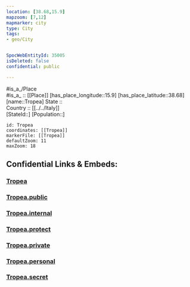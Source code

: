 ```yaml
---
location: [38.68,15.9] 
mapzoom: [7,12] 
mapmarker: city 
type: City
tags:
- geo/City


SpocWebEntityId: 35005
isDeleted: false
confidential: public

---
```

#is_a_/Place  
#is_a_ :: [[Place]] 
[has_place_longitude::15.9] 
[has_place_latitude::38.68] 
[name::Tropea] 
State ::  
Country :: [[../../Italy]]  
[StateId::] 
[Population::] 



```leaflet
id: Tropea
coordinates: [[Tropea]] 
markerFile: [[Tropea]] 
defaultZoom: 11 
maxZoom: 18
```


## Confidential Links & Embeds: 

### [Tropea](/_Standards/Earth/Continent/Europe/Europe~South/Italy/City/Tropea.md) 

### [Tropea.public](/_public/Earth/Continent/Europe/Europe~South/Italy/City/Tropea.public.md) 

### [Tropea.internal](/_internal/Earth/Continent/Europe/Europe~South/Italy/City/Tropea.internal.md) 

### [Tropea.protect](/_protect/Earth/Continent/Europe/Europe~South/Italy/City/Tropea.protect.md) 

### [Tropea.private](/_private/Earth/Continent/Europe/Europe~South/Italy/City/Tropea.private.md) 

### [Tropea.personal](/_personal/Earth/Continent/Europe/Europe~South/Italy/City/Tropea.personal.md) 

### [Tropea.secret](/_secret/Earth/Continent/Europe/Europe~South/Italy/City/Tropea.secret.md)

